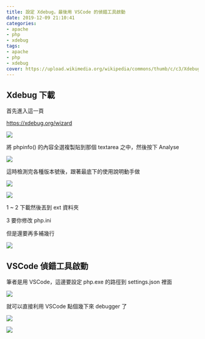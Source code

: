 ```yaml
---
title: 設定 Xdebug，最後用 VSCode 的偵錯工具啟動
date: 2019-12-09 21:10:41
categories:
- apache
- php
- xdebug
tags:
- apache
- php
- xdebug
cover: https://upload.wikimedia.org/wikipedia/commons/thumb/c/c3/Xdebug_Logo.svg/125px-Xdebug_Logo.svg.png
---
```


## Xdebug 下載

首先進入這一頁

https://xdebug.org/wizard

![](https://i.imgur.com/sbslusN.png)

將 phpinfo() 的內容全選複製貼到那個 textarea 之中，然後按下 Analyse

![](https://i.imgur.com/jJ7tG3M.png)

這時檢測完各種版本號後，跟著最底下的使用說明動手做

![](https://i.imgur.com/4gRPh6Z.png)

![](https://i.imgur.com/hOKZoma.png)

1 ~ 2 下載然後丟到 ext 資料夾

3 要你修改 php.ini

但是還要再多補幾行

![](https://i.imgur.com/ZAa0MGJ.png)

## VSCode 偵錯工具啟動

筆者是用 VSCode，這邊要設定 php.exe 的路徑到 settings.json 裡面

![](https://i.imgur.com/m1GxAaR.png)

就可以直接利用 VSCode 點個幾下來 debugger 了

![](https://i.imgur.com/nL7AJzK.png)

![](https://i.imgur.com/RnwaMh1.png)

